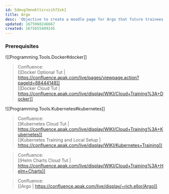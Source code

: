 ```yaml
---
id: 5dmvg7mnnkltzrvzih72xk1
title: Argo
desc: 'Objective to create a moodle page for Argo that future trainees can go through to learn about it'
updated: 1675960246667
created: 1675855409245
---
```

### Prerequisites
![[Programming.Tools.Docker#docker]]
> Confluence: 
<br> [[Docker Optional Tut | https://confluence.apak.com/live/pages/viewpage.action?pageId=88444148]]
<br> [[Docker Cloud Tut | https://confluence.apak.com/live/display/WIKI/Cloud+Training%3A+Docker]]

![[Programming.Tools.Kubernetes#kubernetes]]
> Confluence:
<br> [[Kubernetes Cloud Tut | https://confluence.apak.com/live/display/WIKI/Cloud+Training%3A+Kubernetes]]
<br> [[Kubernetes Training and Local Setup | https://confluence.apak.com/live/display/WIKI/Kubernetes+Training]]

> Confluence:
<br> [[Helm Charts Cloud Tut | https://confluence.apak.com/live/display/WIKI/Cloud+Training%3A+Helm+Charts]]

> Confluence:
<br> [[Argo | https://confluence.apak.com/live/display/~rich.ellor/Argo]]
